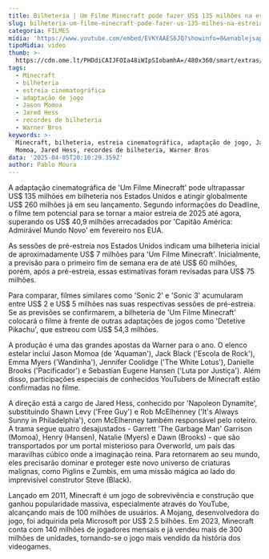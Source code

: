 ```yaml
---
title: Bilheteria | Um Filme Minecraft pode fazer US$ 135 milhões na estreia nos EUA
slug: bilheteria-um-filme-minecraft-pode-fazer-us-135-milhes-na-estreia-nos-eua
categoria: FILMES
midia: 'https://www.youtube.com/embed/EVKYAAES6JQ?showinfo=0&enablejsapi=1'
tipoMidia: video
thumb: >-
  https://cdn.ome.lt/PHDdiCAIJFOIa48iWIpSIobamhA=/480x360/smart/extras/conteudos/01_xkbPbLN.jpg
tags:
  - Minecraft
  - bilheteria
  - estreia cinematográfica
  - adaptação de jogo
  - Jason Momoa
  - Jared Hess
  - recordes de bilheteria
  - Warner Bros
keywords: >-
  Minecraft, bilheteria, estreia cinematográfica, adaptação de jogo, Jason
  Momoa, Jared Hess, recordes de bilheteria, Warner Bros
data: '2025-04-05T20:10:29.359Z'
author: Pablo Moura
---
```


A adaptação cinematográfica de 'Um Filme Minecraft' pode ultrapassar US$ 135 milhões em bilheteria nos Estados Unidos e atingir globalmente US$ 260 milhões já em seu lançamento. Segundo informações do Deadline, o filme tem potencial para se tornar a maior estreia de 2025 até agora, superando os US$ 40,9 milhões arrecadados por 'Capitão América: Admirável Mundo Novo' em fevereiro nos EUA.

As sessões de pré-estreia nos Estados Unidos indicam uma bilheteria inicial de aproximadamente US$ 7 milhões para 'Um Filme Minecraft'. Inicialmente, a previsão para o primeiro fim de semana era de até US$ 60 milhões, porém, após a pré-estreia, essas estimativas foram revisadas para US$ 75 milhões.

Para comparar, filmes similares como 'Sonic 2' e 'Sonic 3' acumularam entre US$ 2 e US$ 5 milhões nas suas respectivas sessões de pré-estreia. Se as previsões se confirmarem, a bilheteria de 'Um Filme Minecraft' colocará o filme à frente de outras adaptações de jogos como 'Detetive Pikachu', que estreou com US$ 54,3 milhões.

A produção é uma das grandes apostas da Warner para o ano. O elenco estelar inclui Jason Momoa (de 'Aquaman'), Jack Black ('Escola de Rock'), Emma Myers ('Wandinha'), Jennifer Coolidge ('The White Lotus'), Danielle Brooks ('Pacificador') e Sebastian Eugene Hansen ('Luta por Justiça'). Além disso, participações especiais de conhecidos YouTubers de Minecraft estão confirmadas no filme.

A direção está a cargo de Jared Hess, conhecido por 'Napoleon Dynamite', substituindo Shawn Levy ('Free Guy') e Rob McElhenney ('It's Always Sunny in Philadelphia'), com McElhenney também responsável pelo roteiro. A trama segue quatro desajustados - Garrett 'The Garbage Man' Garrison (Momoa), Henry (Hansen), Natalie (Myers) e Dawn (Brooks) - que são transportados por um portal misterioso para Overworld, um país das maravilhas cúbico onde a imaginação reina. Para retornarem ao seu mundo, eles precisarão dominar e proteger este novo universo de criaturas malignas, como Piglins e Zumbis, em uma missão mágica ao lado do imprevisível construtor Steve (Black).

Lançado em 2011, Minecraft é um jogo de sobrevivência e construção que ganhou popularidade massiva, especialmente através do YouTube, alcançando mais de 100 milhões de usuários. A Mojang, desenvolvedora do jogo, foi adquirida pela Microsoft por US$ 2.5 bilhões. Em 2023, Minecraft conta com 140 milhões de jogadores mensais e já vendeu mais de 300 milhões de unidades, tornando-se o jogo mais vendido da história dos videogames.
